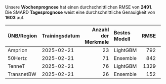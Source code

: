 
Unsere __Wochenprognose__ hat einen durchschnittlichen RMSE von __2491__.  
Die SMARD __Tagesprognose__ weist eine durchschnittliche Genauigkeit von __1603__ auf.
    
| ÜNB/Region   | Trainingsdatum   |   Anzahl der Merkmale | Bestes Modell   |   RMSE |   TSO RMSE |
|:-------------|:-----------------|----------------------:|:----------------|-------:|-----------:|
| Amprion      | 2025-02-21       |                    23 | LightGBM        |    792 |        432 |
| 50Hertz      | 2025-02-21       |                    71 | Ensemble        |    842 |        543 |
| TenneT       | 2025-02-21       |                    76 | LightGBM        |   1329 |        924 |
| TransnetBW   | 2025-02-21       |                    26 | Ensemble        |    152 |        122 |